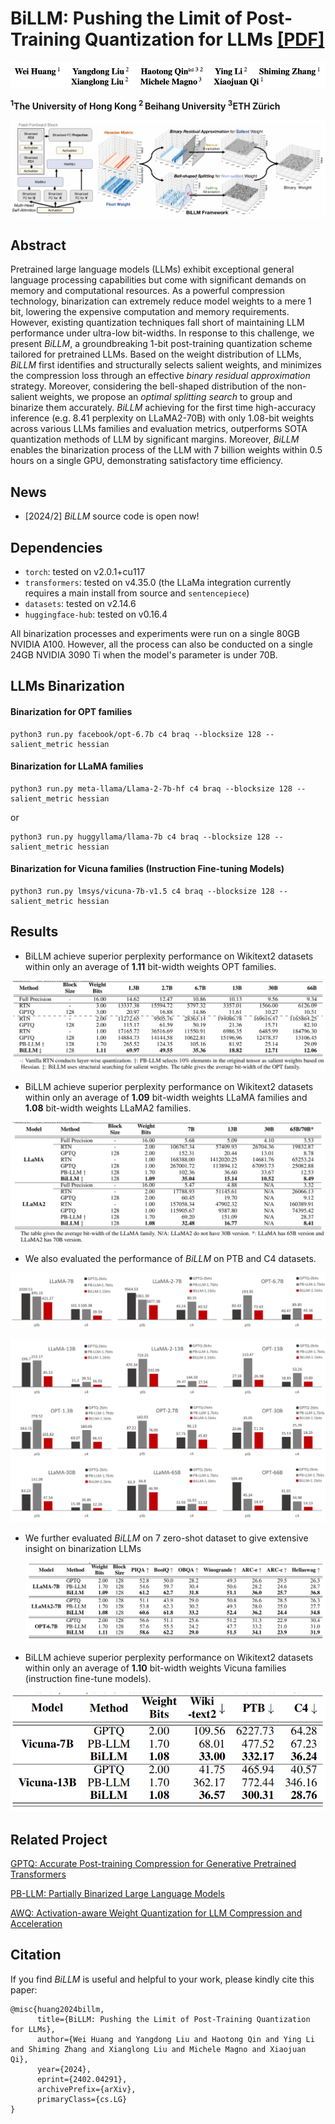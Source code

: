 # BiLLM: Pushing the Limit of Post-Training Quantization for LLMs [[PDF]](https://arxiv.org/pdf/2402.04291.pdf)

![intuition](imgs/author.png)

**<sup>1</sup>The University of Hong Kong <sup>2 </sup>Beihang University <sup> 3</sup>ETH  Zürich**

![intuition](imgs/main.png)

## Abstract

Pretrained large language models (LLMs) exhibit exceptional general language processing capabilities but come with significant demands on memory and computational resources. As a powerful compression technology, binarization can extremely reduce model weights to a mere 1 bit, lowering the expensive computation and memory requirements. However, existing quantization techniques fall short of maintaining LLM performance under ultra-low bit-widths. In response to this challenge, we present *BiLLM*, a groundbreaking 1-bit post-training quantization scheme tailored for pretrained LLMs. Based on the weight distribution of LLMs, *BiLLM* first identifies and structurally selects salient weights, and minimizes the compression loss through an effective *binary residual approximation* strategy. Moreover, considering the bell-shaped distribution of the non-salient weights, we propose an *optimal splitting search* to group and binarize them accurately. *BiLLM* achieving for the first time high-accuracy inference (e.g. 8.41 perplexity on LLaMA2-70B) with only 1.08-bit weights across various LLMs families and evaluation metrics, outperforms SOTA quantization methods of LLM by significant margins. Moreover, *BiLLM* enables the binarization process of the LLM with 7 billion weights within 0.5 hours on a single GPU, demonstrating satisfactory time efficiency.

## News

- [2024/2] *BiLLM* source code is open now!

## Dependencies

* `torch`: tested on v2.0.1+cu117
* `transformers`: tested on v4.35.0 (the LLaMa integration currently requires a main install from source and `sentencepiece`)
* `datasets`: tested on v2.14.6
* `huggingface-hub`: tested on v0.16.4

All binarization processes and experiments were run on a single 80GB NVIDIA A100. However, all the process can also be conducted on a single 24GB NVIDIA 3090 Ti when the model's parameter is under 70B.

## LLMs Binarization

#### Binarization for OPT families

```
python3 run.py facebook/opt-6.7b c4 braq --blocksize 128 --salient_metric hessian
```


#### Binarization for LLaMA families

```
python3 run.py meta-llama/Llama-2-7b-hf c4 braq --blocksize 128 --salient_metric hessian
```
or
```
python3 run.py huggyllama/llama-7b c4 braq --blocksize 128 --salient_metric hessian
```

#### Binarization for Vicuna families (Instruction Fine-tuning Models)

```
python3 run.py lmsys/vicuna-7b-v1.5 c4 braq --blocksize 128 --salient_metric hessian
```

#### 

## Results

- BiLLM  achieve superior perplexity performance on Wikitext2 datasets  within only an average of **1.11** bit-width weights OPT families.

![intuition](imgs/opt_wiki_results.png)

- BiLLM  achieve superior perplexity performance on Wikitext2 datasets  within only an average of **1.09** bit-width weights LLaMA families and **1.08** bit-width weights LLaMA2 families.

![intuition](imgs/llama_wiki_results.png)

- We also evaluated the performance of *BiLLM* on PTB and C4 datasets. 

![intuition](imgs/ptb1.png)

![intuition](imgs/ptb2.png)

- We further evaluated *BiLLM* on 7 zero-shot dataset to give extensive insight on  binarization LLMs

  ![intuition](imgs/zero_shot.png)

- BiLLM  achieve superior perplexity performance on Wikitext2 datasets  within only an average of **1.10** bit-width weights Vicuna families (instruction fine-tune models).

![intuition](imgs/vicuna.png)

## Related Project
[GPTQ: Accurate Post-training Compression for Generative Pretrained Transformers](https://github.com/IST-DASLab/gptq)

[PB-LLM: Partially Binarized Large Language Models]([https://github.com/IST-DASLab/gptq](https://github.com/hahnyuan/PB-LLM))

[AWQ: Activation-aware Weight Quantization for LLM Compression and Acceleration](https://github.com/mit-han-lab/llm-awq)



## Citation

If you find *BiLLM* is useful and helpful to your work, please kindly cite this paper:

```
@misc{huang2024billm,
      title={BiLLM: Pushing the Limit of Post-Training Quantization for LLMs}, 
      author={Wei Huang and Yangdong Liu and Haotong Qin and Ying Li and Shiming Zhang and Xianglong Liu and Michele Magno and Xiaojuan Qi},
      year={2024},
      eprint={2402.04291},
      archivePrefix={arXiv},
      primaryClass={cs.LG}
}
```

